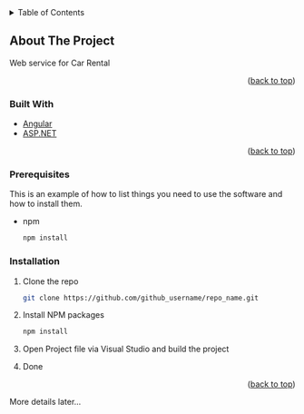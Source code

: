 <!-- TABLE OF CONTENTS -->
<details>
  <summary>Table of Contents</summary>
  <ol>
    <li>
      <a href="#about-the-project">About The Project</a>
      <ul>
        <li><a href="#built-with">Built With</a></li>
      </ul>
    </li>
    <li>
      <a href="#getting-started">Getting Started</a>
      <ul>
        <li><a href="#prerequisites">Prerequisites</a></li>
        <li><a href="#installation">Installation</a></li>
      </ul>
    </li>    
  </ol>
</details>



<!-- ABOUT THE PROJECT -->
## About The Project

Web service for Car Rental

<p align="right">(<a href="#top">back to top</a>)</p>



### Built With

* [Angular](https://angular.io/)
* [ASP.NET](https://dotnet.microsoft.com/apps/aspnet/)

<p align="right">(<a href="#top">back to top</a>)</p>

<!-- GETTING STARTED -->

### Prerequisites

This is an example of how to list things you need to use the software and how to install them.
* npm
  ```sh
  npm install
  ```

### Installation

1. Clone the repo
   ```sh
   git clone https://github.com/github_username/repo_name.git
   ```
2. Install NPM packages
   ```sh
   npm install
   ```
3. Open Project file via Visual Studio and build the project

4. Done

<p align="right">(<a href="#top">back to top</a>)</p>

More details later...
